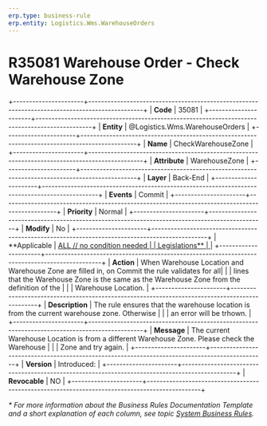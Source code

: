 ```yaml
---
erp.type: business-rule
erp.entity: Logistics.Wms.WarehouseOrders
---
```


# R35081 Warehouse Order - Check Warehouse Zone
+----------------------+-----------------------------------------------------------------------------------------------+
| **Code**             | 35081                                                                                         |
+----------------------+-----------------------------------------------------------------------------------------------+
| **Entity**           | @Logistics.Wms.WarehouseOrders                                                                |
+----------------------+-----------------------------------------------------------------------------------------------+
| **Name**             | CheckWarehouseZonе                                                                            |
+----------------------+-----------------------------------------------------------------------------------------------+
| **Attribute**        | WarehouseZone                                                                                 |
+----------------------+-----------------------------------------------------------------------------------------------+
| **Layer**            | Back-End                                                                                      |
+----------------------+-----------------------------------------------------------------------------------------------+
| **Events**           | Commit                                                                                        |
+----------------------+-----------------------------------------------------------------------------------------------+
| **Priority**         | Normal                                                                                        |
+----------------------+-----------------------------------------------------------------------------------------------+
| **Modify**           | No                                                                                            |
+----------------------+-----------------------------------------------------------------------------------------------+
| **Applicable         | [ALL // no condition needed                                                                   |
| Legislations**       | ](xref:applicable-legislations)                                                               |
+----------------------+-----------------------------------------------------------------------------------------------+
| **Action**           | When Warehouse Location and Warehouse Zone are filled in, on Commit the rule validates for all|
|                      | lines that the Warehouse Zone is the same as the Warehouse Zone from the definition of the    |
|                      | Warehouse Location.                                                                           |
+----------------------+-----------------------------------------------------------------------------------------------+
| **Description**      | The rule ensures that the warehouse location is from the current warehouse zone. Otherwise    |
|                      | an error will be trhown.                                                                      |
+----------------------+-----------------------------------------------------------------------------------------------+
| **Message**          | The current Warehouse Location is from a different Warehouse Zone. Please check the Warehouse |
|                      | Zone and try again.                                                                           |
+----------------------+-----------------------------------------------------------------------------------------------+
| **Version**          | Introduced:                                                                                   |
+----------------------+-----------------------------------------------------------------------------------------------+
| **Revocable**        | NO                                                                                            |
+----------------------+-----------------------------------------------------------------------------------------------+

*\* For more information about the Business Rules Documentation Template and a short explanation of each column, see
topic [System Business Rules](../templates/template-description-system-business-rules.md).*
